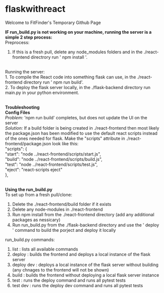 # flaskwithreact
Welcome to FitFinder's Temporary Github Page

<b>IF run_build.py is not working on your machine, running the server is a simple 2 step process:</b></br>
Preprocess:
1. If this is a fresh pull, delete any node_modules folders and in the ./react-frontend directrory run ' npm install '.
</br>
Running the server:
</br>1. To compile the React code into something flask can use, in the ./react-frontend directory run ' npm run build'.
</br>2. To deploy the flask server locally, in the ./flask-backend directory run main.py in your python environment.

</n></br>
<b>Troubleshooting</b></br>
<b>Config Files</b></br>
<i>Problem:</i> 'npm run build' completes, but does not update the UI on the server
</br> 
<i>Solution:</i> If a build folder is being created in ./react-frontend then most likely the package.json has been modified to use the default react scripts instead of the ones needed for flask. Make the "scripts" attribute in ./react-frontend/package.json look like this:
</br>
"scripts": { </br>
    "start": "node ../react-frontend/scripts/start.js", </br>
    "build": "node ../react-frontend/scripts/build.js",</br>
    "test": "node ../react-frontend/scripts/test.js",</br>
    "eject": "react-scripts eject"</br>
  },</br></br>


<b>Using the run_build.py </b></br>
To set up from a fresh pull/clone:
1. Delete the ./react-frontend/build folder if it exists
2. Delete any node-modules in ./react-frontend
3. Run npm install from the ./react-frontend directory (add any additional packages as nessicary)
4. Run run_build.py from the ./flask-backend directory and use the ' deploy ' command to build the porject and deploy it locally

run_build.py commands: 
1. list : lists all available commands
2. deploy : builds the frontend and deploys a local instance of the flask server
3. deploy dev : deploys a local instance of the flask server without building (any chnages to the frontend will not be shown)
4. build : builds the frontend without deploying a local flask server instance
5. test : runs the deploy command and runs all pytest tests
6. test dev : runs the deploy dev command and runs all pytest tests
